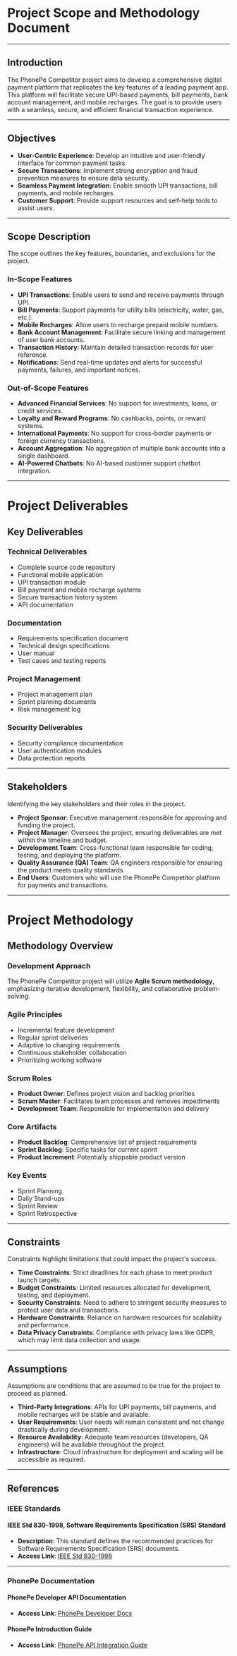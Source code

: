 # **Project Scope and Methodology Document**

---

## **Introduction**  
The PhonePe Competitor project aims to develop a comprehensive digital payment platform that replicates the key features of a leading payment app. This platform will facilitate secure UPI-based payments, bill payments, bank account management, and mobile recharges. The goal is to provide users with a seamless, secure, and efficient financial transaction experience.  

---

## **Objectives**  
- **User-Centric Experience**: Develop an intuitive and user-friendly interface for common payment tasks.  
- **Secure Transactions**: Implement strong encryption and fraud prevention measures to ensure data security.  
- **Seamless Payment Integration**: Enable smooth UPI transactions, bill payments, and mobile recharges.  
- **Customer Support**: Provide support resources and self-help tools to assist users.  

---

## **Scope Description**  
The scope outlines the key features, boundaries, and exclusions for the project.  

### **In-Scope Features**  
- **UPI Transactions**: Enable users to send and receive payments through UPI.  
- **Bill Payments**: Support payments for utility bills (electricity, water, gas, etc.).  
- **Mobile Recharges**: Allow users to recharge prepaid mobile numbers.  
- **Bank Account Management**: Facilitate secure linking and management of user bank accounts.  
- **Transaction History**: Maintain detailed transaction records for user reference.  
- **Notifications**: Send real-time updates and alerts for successful payments, failures, and important notices.  

### **Out-of-Scope Features**  
- **Advanced Financial Services**: No support for investments, loans, or credit services.  
- **Loyalty and Reward Programs**: No cashbacks, points, or reward systems.   
- **International Payments**: No support for cross-border payments or foreign currency transactions.  
- **Account Aggregation**: No aggregation of multiple bank accounts into a single dashboard.  
- **AI-Powered Chatbots**: No AI-based customer support chatbot integration.  

---

# **Project Deliverables**

## **Key Deliverables**

### **Technical Deliverables**  
- Complete source code repository  
- Functional mobile application  
- UPI transaction module  
- Bill payment and mobile recharge systems  
- Secure transaction history system  
- API documentation  

### **Documentation**  
- Requirements specification document  
- Technical design specifications  
- User manual  
- Test cases and testing reports  

### **Project Management**  
- Project management plan  
- Sprint planning documents  
- Risk management log  

### **Security Deliverables**  
- Security compliance documentation  
- User authentication modules  
- Data protection reports  

---

## **Stakeholders**  
Identifying the key stakeholders and their roles in the project.  

- **Project Sponsor**: Executive management responsible for approving and funding the project. 
- **Project Manager**: Oversees the project, ensuring deliverables are met within the timeline and budget.  
- **Development Team**: Cross-functional team responsible for coding, testing, and deploying the platform.  
- **Quality Assurance (QA) Team**: QA engineers responsible for ensuring the product meets quality standards.  
- **End Users**: Customers who will use the PhonePe Competitor platform for payments and transactions.  

---

# **Project Methodology**

## **Methodology Overview**

### **Development Approach**  
The PhonePe Competitor project will utilize **Agile Scrum methodology**, emphasizing iterative development, flexibility, and collaborative problem-solving.  

### **Agile Principles**  
- Incremental feature development  
- Regular sprint deliveries  
- Adaptive to changing requirements  
- Continuous stakeholder collaboration  
- Prioritizing working software  

### **Scrum Roles**  
- **Product Owner**: Defines project vision and backlog priorities  
- **Scrum Master**: Facilitates team processes and removes impediments  
- **Development Team**: Responsible for implementation and delivery  

### **Core Artifacts**  
- **Product Backlog**: Comprehensive list of project requirements  
- **Sprint Backlog**: Specific tasks for current sprint  
- **Product Increment**: Potentially shippable product version  

### **Key Events**  
- Sprint Planning  
- Daily Stand-ups  
- Sprint Review  
- Sprint Retrospective  

---

## **Constraints**  
Constraints highlight limitations that could impact the project's success.  

- **Time Constraints**: Strict deadlines for each phase to meet product launch targets.  
- **Budget Constraints**: Limited resources allocated for development, testing, and deployment.  
- **Security Constraints**: Need to adhere to stringent security measures to protect user data and transactions.  
- **Hardware Constraints**: Reliance on hardware resources for scalability and performance.  
- **Data Privacy Constraints**: Compliance with privacy laws like GDPR, which may limit data collection and usage.  

---

## **Assumptions**  
Assumptions are conditions that are assumed to be true for the project to proceed as planned.  

- **Third-Party Integrations**: APIs for UPI payments, bill payments, and mobile recharges will be stable and available.  
- **User Requirements**: User needs will remain consistent and not change drastically during development.  
- **Resource Availability**: Adequate team resources (developers, QA engineers) will be available throughout the project.  
- **Infrastructure**: Cloud infrastructure for deployment and scaling will be accessible as required.  

---

## **References**

### **IEEE Standards**  

#### **IEEE Std 830-1998, Software Requirements Specification (SRS) Standard**  
- **Description**: This standard defines the recommended practices for Software Requirements Specification (SRS) documents.  
- **Access Link**: [IEEE Std 830-1998](https://ieeexplore.ieee.org/document/720574)    

---

### **PhonePe Documentation**  

#### **PhonePe Developer API Documentation**  
- **Access Link**: [PhonePe Developer Docs](https://developer.phonepe.com/v1/reference/pay-api-1)  

#### **PhonePe Introduction Guide**  
- **Access Link**: [PhonePe API Integration Guide](https://developer.phonepe.com/v1/docs/api-integration-1)  
